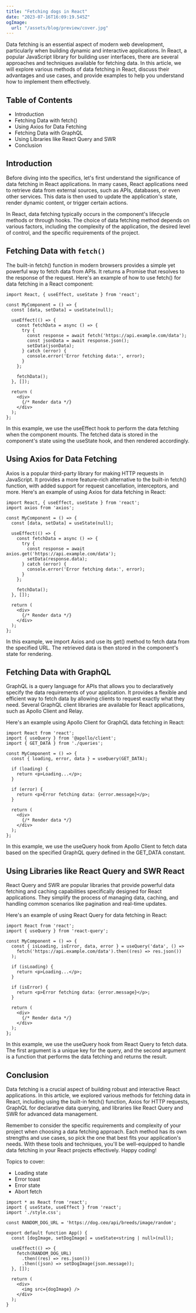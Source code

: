 ```yaml
---
title: "Fetching dogs in React"
date: "2023-07-16T16:09:19.545Z"
ogImage:
  url: "/assets/blog/preview/cover.jpg"
---
```


Data fetching is an essential aspect of modern web development, particularly when building dynamic and interactive applications. In React, a popular JavaScript library for building user interfaces, there are several approaches and techniques available for fetching data. In this article, we will explore various methods of data fetching in React, discuss their advantages and use cases, and provide examples to help you understand how to implement them effectively.

## Table of Contents

- Introduction
- Fetching Data with fetch()
- Using Axios for Data Fetching
- Fetching Data with GraphQL
- Using Libraries like React Query and SWR
- Conclusion

## Introduction

Before diving into the specifics, let's first understand the significance of data fetching in React applications. In many cases, React applications need to retrieve data from external sources, such as APIs, databases, or even other services. This data is then used to update the application's state, render dynamic content, or trigger certain actions.

In React, data fetching typically occurs in the component's lifecycle methods or through hooks. The choice of data fetching method depends on various factors, including the complexity of the application, the desired level of control, and the specific requirements of the project.

## Fetching Data with `fetch()`

The built-in fetch() function in modern browsers provides a simple yet powerful way to fetch data from APIs. It returns a Promise that resolves to the response of the request. Here's an example of how to use fetch() for data fetching in a React component:

```
import React, { useEffect, useState } from 'react';

const MyComponent = () => {
  const [data, setData] = useState(null);

  useEffect(() => {
    const fetchData = async () => {
      try {
        const response = await fetch('https://api.example.com/data');
        const jsonData = await response.json();
        setData(jsonData);
      } catch (error) {
        console.error('Error fetching data:', error);
      }
    };

    fetchData();
  }, []);

  return (
    <div>
      {/* Render data */}
    </div>
  );
};
```

In this example, we use the useEffect hook to perform the data fetching when the component mounts. The fetched data is stored in the component's state using the useState hook, and then rendered accordingly.

## Using Axios for Data Fetching

Axios is a popular third-party library for making HTTP requests in JavaScript. It provides a more feature-rich alternative to the built-in fetch() function, with added support for request cancellation, interceptors, and more. Here's an example of using Axios for data fetching in React:

```
import React, { useEffect, useState } from 'react';
import axios from 'axios';

const MyComponent = () => {
  const [data, setData] = useState(null);

  useEffect(() => {
    const fetchData = async () => {
      try {
        const response = await axios.get('https://api.example.com/data');
        setData(response.data);
      } catch (error) {
        console.error('Error fetching data:', error);
      }
    };

    fetchData();
  }, []);

  return (
    <div>
      {/* Render data */}
    </div>
  );
};
```

In this example, we import Axios and use its get() method to fetch data from the specified URL. The retrieved data is then stored in the component's state for rendering.

## Fetching Data with GraphQL

GraphQL is a query language for APIs that allows you to declaratively specify the data requirements of your application. It provides a flexible and efficient way to fetch data by allowing clients to request exactly what they need. Several GraphQL client libraries are available for React applications, such as Apollo Client and Relay.

Here's an example using Apollo Client for GraphQL data fetching in React:

```
import React from 'react';
import { useQuery } from '@apollo/client';
import { GET_DATA } from './queries';

const MyComponent = () => {
  const { loading, error, data } = useQuery(GET_DATA);

  if (loading) {
    return <p>Loading...</p>;
  }

  if (error) {
    return <p>Error fetching data: {error.message}</p>;
  }

  return (
    <div>
      {/* Render data */}
    </div>
  );
};
```

In this example, we use the useQuery hook from Apollo Client to fetch data based on the specified GraphQL query defined in the GET_DATA constant.

## Using Libraries like React Query and SWR React

React Query and SWR are popular libraries that provide powerful data fetching and caching capabilities specifically designed for React applications. They simplify the process of managing data, caching, and handling common scenarios like pagination and real-time updates.

Here's an example of using React Query for data fetching in React:

```
import React from 'react';
import { useQuery } from 'react-query';

const MyComponent = () => {
  const { isLoading, isError, data, error } = useQuery('data', () =>
    fetch('https://api.example.com/data').then((res) => res.json())
  );

  if (isLoading) {
    return <p>Loading...</p>;
  }

  if (isError) {
    return <p>Error fetching data: {error.message}</p>;
  }

  return (
    <div>
      {/* Render data */}
    </div>
  );
};
```

In this example, we use the useQuery hook from React Query to fetch data. The first argument is a unique key for the query, and the second argument is a function that performs the data fetching and returns the result.

## Conclusion

Data fetching is a crucial aspect of building robust and interactive React applications. In this article, we explored various methods for fetching data in React, including using the built-in fetch() function, Axios for HTTP requests, GraphQL for declarative data querying, and libraries like React Query and SWR for advanced data management.

Remember to consider the specific requirements and complexity of your project when choosing a data fetching approach. Each method has its own strengths and use cases, so pick the one that best fits your application's needs. With these tools and techniques, you'll be well-equipped to handle data fetching in your React projects effectively. Happy coding!

Topics to cover:

- Loading state
- Error toast
- Error state
- Abort fetch

```
import * as React from 'react';
import { useState, useEffect } from 'react';
import './style.css';

const RANDOM_DOG_URL = 'https://dog.ceo/api/breeds/image/random';

export default function App() {
  const [dogImage, setDogImage] = useState<string | null>(null);

  useEffect(() => {
    fetch(RANDOM_DOG_URL)
      .then((res) => res.json())
      .then((json) => setDogImage(json.message));
  }, []);

  return (
    <div>
      <img src={dogImage} />
    </div>
  );
}
```
